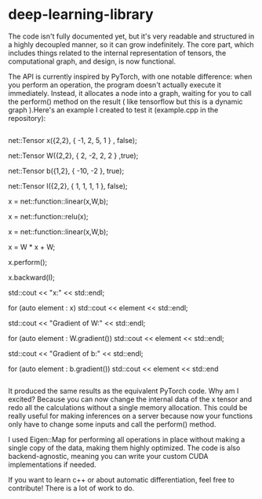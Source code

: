 # deep-learning-library


The code isn't fully documented yet, but it's very readable and structured in a highly decoupled manner, so it can grow indefinitely. The core part, which includes things related to the internal representation of tensors, the computational graph, and design, is now functional.

The API is currently inspired by PyTorch, with one notable difference: when you perform an operation, the program doesn't actually execute it immediately. Instead, it allocates a node into a graph, waiting for you to call the perform() method on the result ( like tensorflow but this is a dynamic graph ).Here's an example I created to test it (example.cpp in the repository):

```
```
net::Tensor x({2,2}, { -1, 2, 5, 1 } , false);

net::Tensor W({2,2}, { 2, -2, 2, 2 } ,true);

net::Tensor b({1,2}, { -10, -2 }, true);

net::Tensor I({2,2}, { 1, 1, 1, 1 }, false);

x = net::function::linear(x,W,b);

x = net::function::relu(x);

x = net::function::linear(x,W,b);

x = W * x + W;

x.perform();

x.backward(I);

std::cout << "x:" << std::endl;

for (auto element : x) std::cout << element << std::endl;

std::cout << "Gradient of W:" << std::endl;

for (auto element : W.gradient()) std::cout << element << std::endl;

std::cout << "Gradient of b:" << std::endl;

for (auto element : b.gradient()) std::cout << element << std::end
```
```

It produced the same results as the equivalent PyTorch code. Why am I excited? Because you can now change the internal data of the x tensor and redo all the calculations without a single memory allocation. This could be really useful for making inferences on a server because now your functions only have to change some inputs and call the perform() method.

I used Eigen::Map for performing all operations in place without making a single copy of the data, making them highly optimized. The code is also backend-agnostic, meaning you can write your custom CUDA implementations if needed.

If you want to learn c++ or about automatic differentiation, feel free to contribute! There is a lot of work to do.
